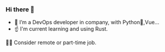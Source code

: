### Hi there 👋

- 👋 I’m a DevOps developer in company, with Python🐍,Vue... 
- ☝ I'm current learning and using Rust.

🧑‍💼 Consider remote or part-time job.

